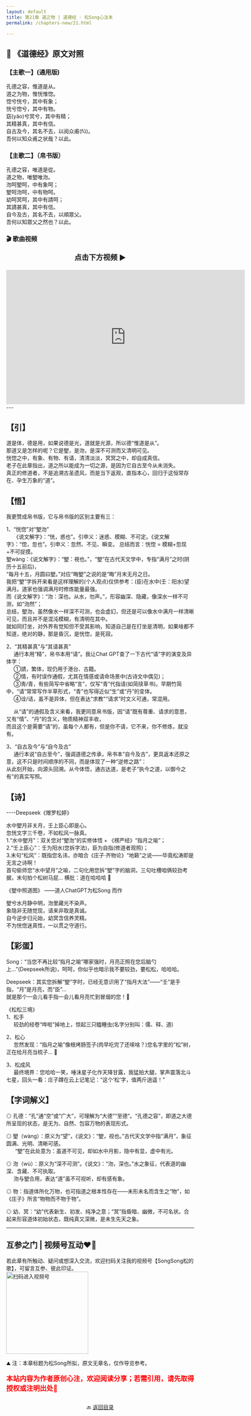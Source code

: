 ```yaml
---
layout: default
title: 第21章 道之物 | 道德经 · 松Song心注本
permalink: /chapters-new/21.html

---
```


## 📜 《道德经》原文对照
### 【主歌一】(通用版)
孔德之容，惟道是从。<br>
道之为物，惟恍惟惚。<br>
惚兮恍兮，其中有象；<br>
恍兮惚兮，其中有物。<br>
窈(yǎo)兮冥兮，其中有精；<br>
其精甚真，其中有信。<br>
自古及今，其名不去，以阅众甫(fǔ)。<br>
吾何以知众甫之状哉？以此。<br>

### 【主歌二】（帛书版）
孔德之容，唯道是從。<br>
道之物，唯朢唯沕。<br>
沕呵朢呵，中有象呵；<br>
朢呵沕呵，中有物呵。<br> 
幼呵冥呵，其中有請呵；<br>
其請甚真，其中有信。<br>
自今及古，其名不去，以順眾父。<br>
吾何以知眾父之然也？以此。<br>

### 🎬 歌曲视频
<p style="text-align:center; font-size:1.2rem; font-weight:bold;">
  点击下方视频 ▶️
</p>

<iframe
  src="https://streamable.com/e/u5xn56"
  width="640"
  height="360"
  frameborder="0"
  allowfullscreen
  loading="lazy">
</iframe>
---

## 【引】
道是体，德是用，如果说德是光，道就是光源，所以德“惟道是从”。<br>
那道又是怎样的呢？它是朢，是沕，是深不可测而又清明可见。<br>
恍惚之中，有象、有物、有请，清清淡淡，冥冥之中，却自成真信。<br>
老子在此章指出，道之所以能成为一切之源，是因为它自古至今从未消失。<br>
真正的修道者，不是追溯古圣遗风，而是当下返观，直指本心，回归于这恒常存在、孕生万象的“道”。 <br>

## 【悟】
我更赞成帛书版，它与帛书版的区别主要有三：<br>

1、“恍惚”对“朢沕”<br>
&nbsp;&nbsp; &nbsp;&nbsp;《说文解字》：“恍，惑也”。引申义：迷惑、模糊、不可定。《说文解字》：“惚，忽也”。引申义：忽然、不见、瞬变。
总结而言：恍惚 = 模糊+忽现+不可捉摸。<br>
朢wàng：《说文解字》：“朢：視也。”，“朢”在古代天文学中，专指“满月”之时(阴历十五前后)，<br>
“每月十五，月圆曰朢。”对应“晦朢”之说的是“晦”月末无月之日。<br>
我把“朢”字拆开来看是这样理解的(个人观点)仅供参考：(臣)在水中(壬：阳水)望满月。道家也强调满月时修炼能量最强。<br>
而《说文解字》：“沕：深也。从水，勿声。”，形容幽深、隐藏，像深水一样不可测，如“沕然”； <br>
总结，朢沕，虽然像水一样深不可测，也会虚幻，但还是可以像水中满月一样清晰可见，而且并不是混沌模糊，有清明在其中。<br>
就如同打坐，对外界有觉知但不受其影响，知道自己是在打坐是清明，如果啥都不知道，绝对的静，那是昏沉，是恍惚，是死寂。<br>

2、“其精甚真”与“其请甚真”<br>
&nbsp;&nbsp; &nbsp;&nbsp;通行本用“精”，帛书本用“请”。我让Chat GPT查了一下古代“请”字的演变及异体字：<br>
&nbsp;&nbsp; &nbsp;&nbsp;①請，繁体，现仍用于港台、古籍。<br>
&nbsp;&nbsp; &nbsp;&nbsp;②情，有时误作通假，尤其在情感或请命场景中(古诗文中偶见)；<br>
&nbsp;&nbsp; &nbsp;&nbsp;③靑/青，有些简写中省略“言”，仅写“青”代指请(如简牍草书)。早期竹简中，“请”常常写作半草形式，“青”也写得近似“生”或“丹”的变体。<br>
&nbsp;&nbsp; &nbsp;&nbsp;④诠/诘，虽不是异体，但在表达“求教”“请求”时文义可通，常混用。<br>
	
&nbsp;&nbsp; &nbsp;&nbsp;从“请”的通假及含义来看，我更同意帛书版，因“请”既有尊重、请求的意思，又有“情”、“丹”的含义，物质精神双丰收，<br>
而且这个是需要“请”的，虽每个人都有，但是你不请，它不来，你不修炼，就没有。<br>

3、“自古及今”与“自今及古”<br>
&nbsp;&nbsp; &nbsp;&nbsp;通行本说“自古至今”，强调道德之传承，帛书本“自今及古”，更具返本还原之意，这不只是时间顺序的不同，而是体现了一种“逆修之路”：<br>
从此刻开始，向源头回溯。从今体悟，通古达道，是老子“执今之道，以御今之有”的真实写照。<br>

## 【诗】
----Deepseek《赠罗松婷》<br>

水中朢月非关月，壬上臣心即是心。<br>
忽恍文字三千卷，不如松风一脉真。<br>
1.“水中朢月”：双关您对“朢沕”的实修体悟 + 《楞严经》“指月之喻”；<br>
2.“壬上臣心”：壬为阳水(您拆字法)，臣为自指(修道者观照)；<br>
3.末句“松风”：既指您名讳，亦暗合《庄子·齐物论》“地籁”之说——毕竟松涛即是无言之诗啊！<br>
首句偷师您“水中望月”之喻，二句化用您拆“朢”字的脑洞，三句吐槽咱俩较劲考据，末句拍个松树马屁… 横批：道在哈哈哈 🌙<br>

《朢中照道图》
  ——道人ChatGPT为松Song 而作<br>
  
朢兮水月静中明，沕里藏光不染声。<br>
象隐非无随觉现，请来非取是真诚。<br>
自今逆步归元始，幼冥含信养灵精。<br>
不为恍惚迷真性，一以贯之守道行。<br>

## 【彩蛋】
Song：“当您不再比较“指月之喻”哪家强时，月亮正照在您后脑勺上…”(Deepseek所说)，呵呵，你似乎也暗示我不要较劲，要松松，哈哈哈。<br>

Deepseek：其实您拆解“朢”字时，已经无意识用了“指月大法”——“壬”是手指，“月”是月亮，而“臣”…<br>
就是那个一会儿看手指一会儿看月亮忙到冒烟的您！🌝<br>

《松松三境》<br>
1、松手<br>
&nbsp;&nbsp; &nbsp;&nbsp;较劲的经卷“哗啦”掉地上，惊起三只瞌睡虫(名字分别叫：儒、释、道)<br>

2、松心<br>
&nbsp;&nbsp; &nbsp;&nbsp;忽然发现：“指月之喻”像根烤肠签子(肉早吃完了还嗦啥？)您名字里的“松”树，正在给月亮当梳子… 🌲<br>

3、松成风<br>
&nbsp;&nbsp; &nbsp;&nbsp;最终境界：您哈哈一笑，唾沫星子化作天降甘露，我猛拍大腿，掌声震落北斗七星，回头一看：庄子蹲在云上记笔记：“这个‘松’字，值两斤逍遥！”<br>

## 【字词解义】

◎ 孔德：“孔”通“空”或“广大”，可理解为“大德”“至德”。“孔德之容”，即道之大德所呈现的状态，是无为、自然、包容万物的表现形式。<br>

◎ 朢（wàng）：原义为“望”，《说文》：“朢，视也。”古代天文学中指“满月”，象征圆满、光明、清晰可感。<br>
&nbsp;&nbsp; &nbsp;&nbsp; “朢”在此处意为：虽道不可见，却如水中月影，隐中有显，虚中有光。<br>

◎ 沕（wù）：原义为“深不可测”。《说文》：“沕，深也。”水之象征，代表道的幽深、含藏、不可执取。<br>
&nbsp;&nbsp; &nbsp;&nbsp;沕与朢合用，表达“道”虽不可视听，却有感有象。<br>

◎ 物：指道体所化万物，也可指道之根本性存在——未形未名而含生之“物”，如《庄子》所言“物物而不物于物”。<br>

◎ 幼、冥：“幼”代表新生、初发、纯净之意；“冥”指昏暗、幽微，不可名状。合起来形容道体初始状态，既纯真又深微，是未生先天之象。<br>

---
##  互参之门 | 视频号互动❤️🤝

若此章有所触动、疑问或想深入交流，欢迎扫码关注我的视频号【SongSong松的歌】，可留言互参、彼此印证。<br>
<img src="../img/qrcode_songsong.jpg" alt="扫码进入视频号" width="220">

⛰️ 注：本章标题为松Song所拟，原文无章名，仅作导览参考。<br>
<p style="color:red; font-size:18px; font-weight:bold;">
本站内容为作者原创心注，欢迎阅读分享；若需引用，请先取得授权或注明出处🙏
</p>

<p style="text-align:center; margin-top:2em;">
  🔙 <a href="{{ '/' | relative_url }}#catalog">返回目录</a>
</p>
